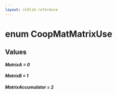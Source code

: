 ```yaml
---
layout: stdlib-reference
---
```


# enum CoopMatMatrixUse

## Values 

####  <a id="decl-MatrixA"></a>_MatrixA = 0_
####  <a id="decl-MatrixB"></a>_MatrixB = 1_
####  <a id="decl-MatrixAccumulator"></a>_MatrixAccumulator = 2_

<script>
// Fix .md links to .html when on ReadTheDocs
if (window.location.hostname.includes('readthedocs') || 
    window.location.hostname.includes('rtfd.io')) {
  document.addEventListener('DOMContentLoaded', function() {
    const links = document.querySelectorAll('a');
    links.forEach(link => {
      if (link.getAttribute('href') && link.getAttribute('href').endsWith('.md')) {
        link.href = link.href.replace(/\.md($|#|\?)/, '.html$1');
      }
    });
  });
}
</script>
